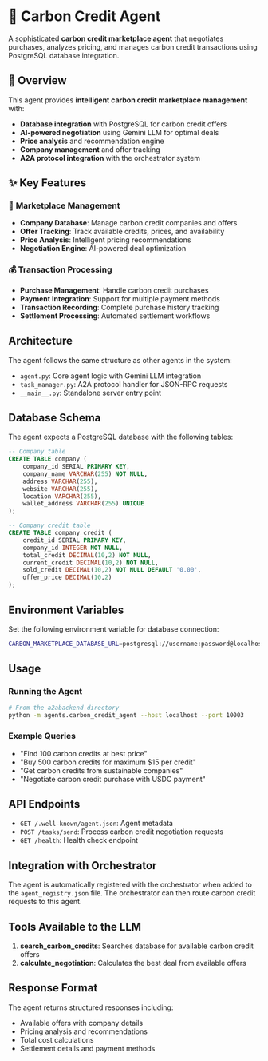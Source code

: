 # 🌱 Carbon Credit Agent

A sophisticated **carbon credit marketplace agent** that negotiates purchases, analyzes pricing, and manages carbon credit transactions using PostgreSQL database integration.

## 🎯 Overview

This agent provides **intelligent carbon credit marketplace management** with:
- **Database integration** with PostgreSQL for carbon credit offers
- **AI-powered negotiation** using Gemini LLM for optimal deals
- **Price analysis** and recommendation engine
- **Company management** and offer tracking
- **A2A protocol integration** with the orchestrator system

## ✨ Key Features

### 🏢 **Marketplace Management**
- **Company Database**: Manage carbon credit companies and offers
- **Offer Tracking**: Track available credits, prices, and availability
- **Price Analysis**: Intelligent pricing recommendations
- **Negotiation Engine**: AI-powered deal optimization

### 💰 **Transaction Processing**
- **Purchase Management**: Handle carbon credit purchases
- **Payment Integration**: Support for multiple payment methods
- **Transaction Recording**: Complete purchase history tracking
- **Settlement Processing**: Automated settlement workflows

## Architecture

The agent follows the same structure as other agents in the system:

- `agent.py`: Core agent logic with Gemini LLM integration
- `task_manager.py`: A2A protocol handler for JSON-RPC requests
- `__main__.py`: Standalone server entry point

## Database Schema

The agent expects a PostgreSQL database with the following tables:

```sql
-- Company table
CREATE TABLE company (
    company_id SERIAL PRIMARY KEY,
    company_name VARCHAR(255) NOT NULL,
    address VARCHAR(255),
    website VARCHAR(255),
    location VARCHAR(255),
    wallet_address VARCHAR(255) UNIQUE
);

-- Company credit table
CREATE TABLE company_credit (
    credit_id SERIAL PRIMARY KEY,
    company_id INTEGER NOT NULL,
    total_credit DECIMAL(10,2) NOT NULL,
    current_credit DECIMAL(10,2) NOT NULL,
    sold_credit DECIMAL(10,2) NOT NULL DEFAULT '0.00',
    offer_price DECIMAL(10,2)
);
```

## Environment Variables

Set the following environment variable for database connection:

```bash
CARBON_MARKETPLACE_DATABASE_URL=postgresql://username:password@localhost:5432/carbon_credit_iot
```

## Usage

### Running the Agent

```bash
# From the a2abackend directory
python -m agents.carbon_credit_agent --host localhost --port 10003
```

### Example Queries

- "Find 100 carbon credits at best price"
- "Buy 500 carbon credits for maximum $15 per credit"
- "Get carbon credits from sustainable companies"
- "Negotiate carbon credit purchase with USDC payment"

## API Endpoints

- `GET /.well-known/agent.json`: Agent metadata
- `POST /tasks/send`: Process carbon credit negotiation requests
- `GET /health`: Health check endpoint

## Integration with Orchestrator

The agent is automatically registered with the orchestrator when added to the `agent_registry.json` file. The orchestrator can then route carbon credit requests to this agent.

## Tools Available to the LLM

1. **search_carbon_credits**: Searches database for available carbon credit offers
2. **calculate_negotiation**: Calculates the best deal from available offers

## Response Format

The agent returns structured responses including:
- Available offers with company details
- Pricing analysis and recommendations
- Total cost calculations
- Settlement details and payment methods
